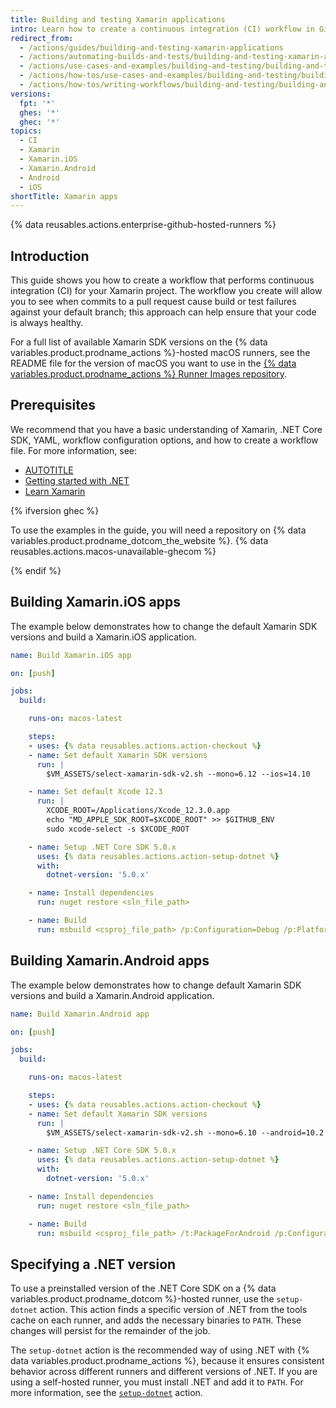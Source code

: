 ```yaml
---
title: Building and testing Xamarin applications
intro: Learn how to create a continuous integration (CI) workflow in GitHub Actions to build and test your Xamarin application.
redirect_from:
  - /actions/guides/building-and-testing-xamarin-applications
  - /actions/automating-builds-and-tests/building-and-testing-xamarin-applications
  - /actions/use-cases-and-examples/building-and-testing/building-and-testing-xamarin-applications
  - /actions/how-tos/use-cases-and-examples/building-and-testing/building-and-testing-xamarin-applications
  - /actions/how-tos/writing-workflows/building-and-testing/building-and-testing-xamarin-applications
versions:
  fpt: '*'
  ghes: '*'
  ghec: '*'
topics:
  - CI
  - Xamarin
  - Xamarin.iOS
  - Xamarin.Android
  - Android
  - iOS
shortTitle: Xamarin apps
---
```


{% data reusables.actions.enterprise-github-hosted-runners %}

## Introduction

This guide shows you how to create a workflow that performs continuous integration (CI) for your Xamarin project. The workflow you create will allow you to see when commits to a pull request cause build or test failures against your default branch; this approach can help ensure that your code is always healthy.

For a full list of available Xamarin SDK versions on the {% data variables.product.prodname_actions %}-hosted macOS runners, see the README file for the version of macOS you want to use in the [{% data variables.product.prodname_actions %} Runner Images repository](https://github.com/actions/runner-images/tree/main/images/macos).

## Prerequisites

We recommend that you have a basic understanding of Xamarin, .NET Core SDK, YAML, workflow configuration options, and how to create a workflow file. For more information, see:

* [AUTOTITLE](/actions/using-workflows/workflow-syntax-for-github-actions)
* [Getting started with .NET](https://dotnet.microsoft.com/learn)
* [Learn Xamarin](https://dotnet.microsoft.com/learn/xamarin)

{% ifversion ghec %}

To use the examples in the guide, you will need a repository on {% data variables.product.prodname_dotcom_the_website %}. {% data reusables.actions.macos-unavailable-ghecom %}

{% endif %}

## Building Xamarin.iOS apps

The example below demonstrates how to change the default Xamarin SDK versions and build a Xamarin.iOS application.

```yaml
name: Build Xamarin.iOS app

on: [push]

jobs:
  build:

    runs-on: macos-latest

    steps:
    - uses: {% data reusables.actions.action-checkout %}
    - name: Set default Xamarin SDK versions
      run: |
        $VM_ASSETS/select-xamarin-sdk-v2.sh --mono=6.12 --ios=14.10

    - name: Set default Xcode 12.3
      run: |
        XCODE_ROOT=/Applications/Xcode_12.3.0.app
        echo "MD_APPLE_SDK_ROOT=$XCODE_ROOT" >> $GITHUB_ENV
        sudo xcode-select -s $XCODE_ROOT

    - name: Setup .NET Core SDK 5.0.x
      uses: {% data reusables.actions.action-setup-dotnet %}
      with:
        dotnet-version: '5.0.x'

    - name: Install dependencies
      run: nuget restore <sln_file_path>

    - name: Build
      run: msbuild <csproj_file_path> /p:Configuration=Debug /p:Platform=iPhoneSimulator /t:Rebuild
```

## Building Xamarin.Android apps

The example below demonstrates how to change default Xamarin SDK versions and build a Xamarin.Android application.

```yaml
name: Build Xamarin.Android app

on: [push]

jobs:
  build:

    runs-on: macos-latest

    steps:
    - uses: {% data reusables.actions.action-checkout %}
    - name: Set default Xamarin SDK versions
      run: |
        $VM_ASSETS/select-xamarin-sdk-v2.sh --mono=6.10 --android=10.2

    - name: Setup .NET Core SDK 5.0.x
      uses: {% data reusables.actions.action-setup-dotnet %}
      with:
        dotnet-version: '5.0.x'

    - name: Install dependencies
      run: nuget restore <sln_file_path>

    - name: Build
      run: msbuild <csproj_file_path> /t:PackageForAndroid /p:Configuration=Debug
```

## Specifying a .NET version

To use a preinstalled version of the .NET Core SDK on a {% data variables.product.prodname_dotcom %}-hosted runner, use the `setup-dotnet` action. This action finds a specific version of .NET from the tools cache on each runner, and adds the necessary binaries to `PATH`. These changes will persist for the remainder of the job.

The `setup-dotnet` action is the recommended way of using .NET with {% data variables.product.prodname_actions %}, because it ensures consistent behavior across different runners and different versions of .NET. If you are using a self-hosted runner, you must install .NET and add it to `PATH`. For more information, see the [`setup-dotnet`](https://github.com/marketplace/actions/setup-net-core-sdk) action.
